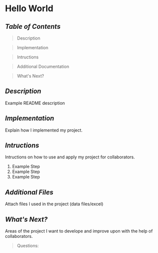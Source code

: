 # Hello World

## *Table of Contents*
> Description

> Implementation

> Intructions

> Additional Documentation

> What's Next?

## *Description*
Example README description

## *Implementation*
Explain how I implemented my project.

## *Intructions*
Intructions on how to use and apply my project for collaborators.
1. Example Step
2. Example Step
3. Example Step

## *Additional Files*
Attach files I used in the project (data files/excel)

## *What's Next?*
Areas of the project I want to develope and improve upon with the help of collaborators.

>Questions:


